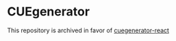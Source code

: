 CUEgenerator
=============
This repository is archived in favor of [cuegenerator-react](https://github.com/DmitryVarennikov/cuegenerator-react)
